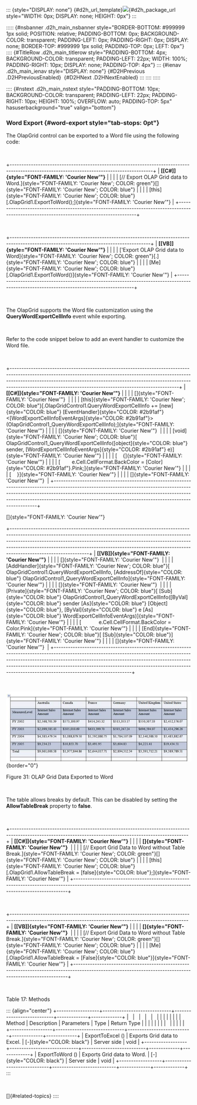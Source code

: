::: {style="DISPLAY: none"}
[](ms-xhelp:///?Id=d2h_url_template){#d2h_url_template}![](!package_url!){#d2h_package_url style="WIDTH: 0px; DISPLAY: none; HEIGHT: 0px"}
:::

::::: {#nsbanner .d2h_main_nsbanner style="BORDER-BOTTOM: #999999 1px solid; POSITION: relative; PADDING-BOTTOM: 0px; BACKGROUND-COLOR: transparent; PADDING-LEFT: 0px; PADDING-RIGHT: 0px; DISPLAY: none; BORDER-TOP: #999999 1px solid; PADDING-TOP: 0px; LEFT: 0px"}
:::: {#TitleRow .d2h_main_titlerow style="PADDING-BOTTOM: 4px; BACKGROUND-COLOR: transparent; PADDING-LEFT: 22px; WIDTH: 100%; PADDING-RIGHT: 10px; DISPLAY: none; PADDING-TOP: 4px"}
::: {#ienav .d2h_main_ienav style="DISPLAY: none"}
[](ms-xhelp:///?Id=301d11a8-6a80-4ffa-98d2-314233a8d871){#D2HPrevious .D2HPreviousEnabled}  [](ms-xhelp:///?Id=959631b4-eb17-4ca9-9ff8-73a455700331){#D2HNext .D2HNextEnabled}
:::
::::
:::::

:::: {#nstext .d2h_main_nstext style="PADDING-BOTTOM: 10px; BACKGROUND-COLOR: transparent; PADDING-LEFT: 22px; PADDING-RIGHT: 10px; HEIGHT: 100%; OVERFLOW: auto; PADDING-TOP: 5px" hasuserbackground="true" valign="bottom"}
### Word Export {#word-export style="tab-stops: 0pt"}

The OlapGrid control can be exported to a Word file using the following code:

 

+------------------------------------------------------------------------------------------------------------------------------------------+
| **[\[C#\]]{style="FONT-FAMILY: 'Courier New'"}**                                                                                         |
|                                                                                                                                          |
| [// Export OLAP Grid data to Word.]{style="FONT-FAMILY: 'Courier New'; COLOR: green"}[]{style="FONT-FAMILY: 'Courier New'; COLOR: blue"} |
|                                                                                                                                          |
| [this]{style="FONT-FAMILY: 'Courier New'; COLOR: blue"}[.OlapGrid1.ExportToWord();]{style="FONT-FAMILY: 'Courier New'"}                  |
+------------------------------------------------------------------------------------------------------------------------------------------+

 

+-----------------------------------------------------------------------------------------------------------------------------------------+
| **[\[VB\]]{style="FONT-FAMILY: 'Courier New'"}**                                                                                        |
|                                                                                                                                         |
| [\'Export OLAP Grid data to Word]{style="FONT-FAMILY: 'Courier New'; COLOR: green"}[.]{style="FONT-FAMILY: 'Courier New'; COLOR: blue"} |
|                                                                                                                                         |
| [Me]{style="FONT-FAMILY: 'Courier New'; COLOR: blue"}[.OlapGrid1.ExportToWord()]{style="FONT-FAMILY: 'Courier New'"}                    |
+-----------------------------------------------------------------------------------------------------------------------------------------+

 

The OlapGrid supports the Word file customization using the **QueryWordExportCellInfo** event while exporting.

 

Refer to the code snippet below to add an event handler to customize the Word file.

 

+-----------------------------------------------------------------------------------------------------------------------------------------------------------------------------------------------------------------------------------------------------------------------------------------------------------------+
| **[\[C#\]]{style="FONT-FAMILY: 'Courier New'"}**                                                                                                                                                                                                                                                                |
|                                                                                                                                                                                                                                                                                                                 |
| []{style="FONT-FAMILY: 'Courier New'"}                                                                                                                                                                                                                                                                          |
|                                                                                                                                                                                                                                                                                                                 |
| [this]{style="FONT-FAMILY: 'Courier New'; COLOR: blue"}[.OlapGridControl1.QueryWordExportCellInfo += [new]{style="COLOR: blue"} [EventHandler]{style="COLOR: #2b91af"}\<[WordExportCellInfoEventArgs]{style="COLOR: #2b91af"}\>(OlapGridControl1_QueryWordExportCellInfo);]{style="FONT-FAMILY: 'Courier New'"} |
|                                                                                                                                                                                                                                                                                                                 |
| []{style="FONT-FAMILY: 'Courier New'"}                                                                                                                                                                                                                                                                          |
|                                                                                                                                                                                                                                                                                                                 |
| [void]{style="FONT-FAMILY: 'Courier New'; COLOR: blue"}[ OlapGridControl1_QueryWordExportCellInfo([object]{style="COLOR: blue"} sender, [WordExportCellInfoEventArgs]{style="COLOR: #2b91af"} e)]{style="FONT-FAMILY: 'Courier New'"}                                                                           |
|                                                                                                                                                                                                                                                                                                                 |
| [    {]{style="FONT-FAMILY: 'Courier New'"}                                                                                                                                                                                                                                                                     |
|                                                                                                                                                                                                                                                                                                                 |
| [        e.Cell.CellFormat.BackColor = [Color]{style="COLOR: #2b91af"}.Pink;]{style="FONT-FAMILY: 'Courier New'"}                                                                                                                                                                                               |
|                                                                                                                                                                                                                                                                                                                 |
| [    }]{style="FONT-FAMILY: 'Courier New'"}                                                                                                                                                                                                                                                                     |
|                                                                                                                                                                                                                                                                                                                 |
| []{style="FONT-FAMILY: 'Courier New'"}                                                                                                                                                                                                                                                                          |
+-----------------------------------------------------------------------------------------------------------------------------------------------------------------------------------------------------------------------------------------------------------------------------------------------------------------+

[]{style="FONT-FAMILY: 'Courier New'"} 

+---------------------------------------------------------------------------------------------------------------------------------------------------------------------------------------------------------------------------------------------------------------------------------------------------------------------------------------------------------+
| **[\[VB\]]{style="FONT-FAMILY: 'Courier New'"}**                                                                                                                                                                                                                                                                                                        |
|                                                                                                                                                                                                                                                                                                                                                         |
| []{style="FONT-FAMILY: 'Courier New'"}                                                                                                                                                                                                                                                                                                                  |
|                                                                                                                                                                                                                                                                                                                                                         |
| [AddHandler]{style="FONT-FAMILY: 'Courier New'; COLOR: blue"}[ OlapGridControl1.QueryWordExportCellInfo, [AddressOf]{style="COLOR: blue"} OlapGridControl1_QueryWordExportCellInfo]{style="FONT-FAMILY: 'Courier New'"}                                                                                                                                 |
|                                                                                                                                                                                                                                                                                                                                                         |
| []{style="FONT-FAMILY: 'Courier New'"}                                                                                                                                                                                                                                                                                                                  |
|                                                                                                                                                                                                                                                                                                                                                         |
| [Private]{style="FONT-FAMILY: 'Courier New'; COLOR: blue"}[ [Sub]{style="COLOR: blue"} OlapGridControl1_QueryWordExportCellInfo([ByVal]{style="COLOR: blue"} sender [As]{style="COLOR: blue"} [Object]{style="COLOR: blue"}, [ByVal]{style="COLOR: blue"} e [As]{style="COLOR: blue"} WordExportCellInfoEventArgs)]{style="FONT-FAMILY: 'Courier New'"} |
|                                                                                                                                                                                                                                                                                                                                                         |
| [            e.Cell.CellFormat.BackColor = Color.Pink]{style="FONT-FAMILY: 'Courier New'"}                                                                                                                                                                                                                                                              |
|                                                                                                                                                                                                                                                                                                                                                         |
| [End]{style="FONT-FAMILY: 'Courier New'; COLOR: blue"}[ [Sub]{style="COLOR: blue"}]{style="FONT-FAMILY: 'Courier New'"}                                                                                                                                                                                                                                 |
|                                                                                                                                                                                                                                                                                                                                                         |
| []{style="FONT-FAMILY: 'Courier New'"}                                                                                                                                                                                                                                                                                                                  |
+---------------------------------------------------------------------------------------------------------------------------------------------------------------------------------------------------------------------------------------------------------------------------------------------------------------------------------------------------------+

 

![Description: WordExport](ImagesExt/image46_42.jpg){border="0"}

Figure 31: OLAP Grid Data Exported to Word

 

The table allows breaks by default. This can be disabled by setting the **AllowTableBreak** property to **false**.

 

+---------------------------------------------------------------------------------------------------------------------------------------------------------+
| **[\[C#\]]{style="FONT-FAMILY: 'Courier New'"}**                                                                                                        |
|                                                                                                                                                         |
| **[]{style="FONT-FAMILY: 'Courier New'"}**                                                                                                              |
|                                                                                                                                                         |
| [// Export Grid Data to Word without Table Break.]{style="FONT-FAMILY: 'Courier New'; COLOR: green"}[]{style="FONT-FAMILY: 'Courier New'; COLOR: blue"} |
|                                                                                                                                                         |
| [this]{style="FONT-FAMILY: 'Courier New'; COLOR: blue"}[.OlapGrid1.AllowTableBreak = [false]{style="COLOR: blue"};]{style="FONT-FAMILY: 'Courier New'"} |
+---------------------------------------------------------------------------------------------------------------------------------------------------------+

 

+---------------------------------------------------------------------------------------------------------------------------------------------------------+
| **[\[VB\]]{style="FONT-FAMILY: 'Courier New'"}**                                                                                                        |
|                                                                                                                                                         |
| **[]{style="FONT-FAMILY: 'Courier New'"}**                                                                                                              |
|                                                                                                                                                         |
| [// Export Grid Data to Word without Table Break.]{style="FONT-FAMILY: 'Courier New'; COLOR: green"}[]{style="FONT-FAMILY: 'Courier New'; COLOR: blue"} |
|                                                                                                                                                         |
| [Me]{style="FONT-FAMILY: 'Courier New'; COLOR: blue"}[.OlapGrid1.AllowTableBreak = [False]{style="COLOR: blue"}]{style="FONT-FAMILY: 'Courier New'"}    |
+---------------------------------------------------------------------------------------------------------------------------------------------------------+

 

Table 17: Methods

::: {align="center"}
+------------------+-----------------------------+---------------------------+-------------+-------------+
|                  |                             |                           |             |             |
|                  |                             |                           |             |             |
| Method           | Description                 | Parameters                | Type        | Return Type |
|                  |                             |                           |             |             |
|                  |                             |                           |             |             |
+------------------+-----------------------------+---------------------------+-------------+-------------+
| ExportToExcel () | Exports Grid data to Excel. | [-]{style="COLOR: black"} | Server side | void        |
+------------------+-----------------------------+---------------------------+-------------+-------------+
| ExportToWord ()  | Exports Grid data to Word.  | [-]{style="COLOR: black"} | Server side | void        |
+------------------+-----------------------------+---------------------------+-------------+-------------+
:::

 

[]{#related-topics}
::::
